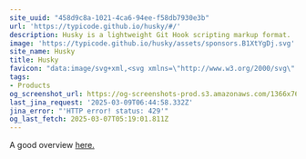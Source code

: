 ```yaml
---
site_uuid: "458d9c8a-1021-4ca6-94ee-f58db7930e3b"
url: 'https://typicode.github.io/husky/#/'
description: Husky is a lightweight Git Hook scripting markup format.
image: 'https://typicode.github.io/husky/assets/sponsors.B1XtYgDj.svg'
site_name: Husky
title: Husky
favicon: "data:image/svg+xml,<svg xmlns=\"http://www.w3.org/2000/svg\" viewBox=\"0 0 100 100\"><text y=\".9em\" font-size=\"85\">\U0001F436</text></svg>"
tags:
- Products
og_screenshot_url: https://og-screenshots-prod.s3.amazonaws.com/1366x768/80/false/1edeb1e7477056407f9dc5d308ba40d49adf6cf51a2ac367dff119ea3a342563.jpeg
last_jina_request: '2025-03-09T06:44:58.332Z'
jina_error: "'HTTP error! status: 429'"
og_last_fetch: 2025-03-07T05:19:01.811Z
---
```



A good overview [here.](https://syntackle.com/blog/creating-git-hooks-using-husky-y6LKpN/#:~:text=You%20will%20see%20a%20.,git%20hooks%20will%20be%20executed.)
